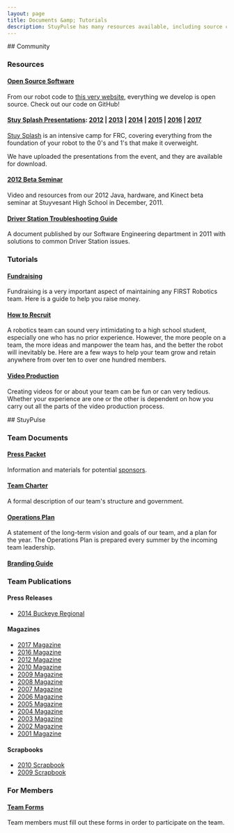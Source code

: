 ```yaml
---
layout: page
title: Documents &amp; Tutorials
description: StuyPulse has many resources available, including source code, documents, and tutorials on a variety of subjects.
---
```

<div class="row">
<div markdown="1" class="span8">
## Community

### Resources

#### [Open Source Software](https://github.com/Team694)
From our robot code to [this very website](/about/website/), everything we develop is open source. Check out our code on GitHub!

#### [Stuy Splash Presentations](/community/projects/stuysplash/): [2012](/resources/stuysplash2012/) | [2013](/resources/stuysplash2013/) | [2014](/resources/stuysplash2014/) | [2015](/resources/stuysplash2015) | [2016](/resources/stuysplash2016) | [2017](/resources/stuysplash2017)
[Stuy Splash](/community/projects/stuysplash/) is an intensive camp for FRC, covering everything from the foundation of your robot to the 0's and 1's that make it overweight.

We have uploaded the presentations from the event, and they are available for download.

#### [2012 Beta Seminar](/resources/2012betaseminar/)
Video and resources from our 2012 Java, hardware, and Kinect beta seminar at Stuyvesant High School in December, 2011.

#### [Driver Station Troubleshooting Guide](/downloads/docs/694%20Troubleshooting%20Guide.docx)
A document published by our Software Engineering department in 2011 with solutions to common Driver Station issues.

### Tutorials

#### [Fundraising](/resources/tutorials/fundraising/)
Fundraising is a very important aspect of maintaining any FIRST Robotics team. Here is a guide to help you raise money.

#### [How to Recruit](/resources/tutorials/recruitment/)
A robotics team can sound very intimidating to a high school student, especially one who has no prior experience. However, the more people on a team, the more ideas and manpower the team has, and the better the robot will inevitably be. Here are a few ways to help your team grow and retain anywhere from over ten to over one hundred members.

#### [Video Production](/resources/tutorials/videoproduction/)
Creating videos for or about your team can be fun or can very tedious. Whether your experience are one or the other is dependent on how you carry out all the parts of the video production process.

</div>
<div markdown="1" class="span4">
## StuyPulse

### Team Documents

#### [Press Packet](/downloads/teamdocs/PressPacket2016-2017.pdf)
Information and materials for potential [sponsors](/sponsors/).

#### [Team Charter](https://stuypulse.nyc3.digitaloceanspaces.com/site/charter/StuyPulseCharter2019v1.pdf)
A formal description of our team's structure and government.

#### [Operations Plan](/downloads/teamdocs/2016-2017OpsPlan.pdf)
A statement of the long-term vision and goals of our team, and a plan for the year. The Operations Plan is prepared every summer by the incoming team leadership.

#### [Branding Guide](/downloads/teamdocs/BrandingGuide2016-2017.pdf)

### Team Publications

#### Press Releases
- [2014 Buckeye Regional](/downloads/teamdocs/pressreleases/OhioBuckeyeRegionalPressRelease.pdf)

#### Magazines
- [2017 Magazine](/downloads/teamdocs/magazines/2017Magazine.pdf)
- [2016 Magazine](/downloads/teamdocs/magazines/2016Magazine.pdf)
- [2012 Magazine](/downloads/teamdocs/magazines/2012Magazine.pdf)
- [2010 Magazine](/downloads/teamdocs/magazines/10mag.pdf)
- [2009 Magazine](/downloads/teamdocs/magazines/09mag.pdf)
- [2008 Magazine](/downloads/teamdocs/magazines/08mag.pdf)
- [2007 Magazine](/downloads/teamdocs/magazines/07mag.pdf)
- [2006 Magazine](/downloads/teamdocs/magazines/06mag.pdf)
- [2005 Magazine](/downloads/teamdocs/magazines/05mag.pdf)
- [2004 Magazine](/downloads/teamdocs/magazines/04mag.pdf)
- [2003 Magazine](/downloads/teamdocs/magazines/03mag.pdf)
- [2002 Magazine](/downloads/teamdocs/magazines/02mag.pdf)
- [2001 Magazine](/downloads/teamdocs/magazines/01mag.pdf)

#### Scrapbooks
- [2010 Scrapbook](/downloads/teamdocs/scrapbooks/10scrapbook.pdf)
- [2009 Scrapbook](/downloads/teamdocs/scrapbooks/09scrapbook.pdf)

### For Members

#### [Team Forms](/resources/forms/)
Team members must fill out these forms in order to participate on the team.
</div>
</div>
